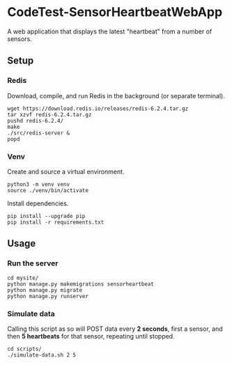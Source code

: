 # CodeTest-SensorHeartbeatWebApp
A web application that displays the latest "heartbeat" from a number of sensors.

## Setup
### Redis
Download, compile, and run Redis in the background (or separate terminal).
```
wget https://download.redis.io/releases/redis-6.2.4.tar.gz
tar xzvf redis-6.2.4.tar.gz
pushd redis-6.2.4/
make
./src/redis-server &
popd
```
### Venv
Create and source a virtual environment.
```
python3 -m venv venv
source ./venv/bin/activate
```
Install dependencies.
```
pip install --upgrade pip
pip install -r requirements.txt
```
## Usage
### Run the server
```
cd mysite/
python manage.py makemigrations sensorheartbeat
python manage.py migrate
python manage.py runserver
```
### Simulate data
Calling this script as so will POST data every **2 seconds**, first a sensor, and then **5 heartbeats** for that sensor, repeating until stopped.
```
cd scripts/
./simulate-data.sh 2 5
```

